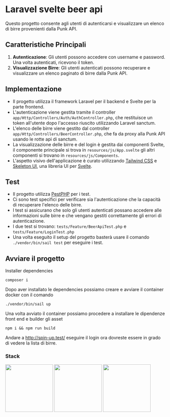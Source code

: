 # Laravel svelte beer api

Questo progetto consente agli utenti di autenticarsi e visualizzare un elenco di birre provenienti dalla Punk API.

## Caratteristiche Principali

1. **Autenticazione**: Gli utenti possono accedere con username e password. Una volta autenticati, ricevono il token.
2. **Visualizzazione Birre**: Gli utenti autenticati possono recuperare e visualizzare un elenco paginato di birre dalla Punk API.

## Implementazione

- Il progetto utilizza il framework Laravel per il backend e Svelte per la parte frontend.
- L'autenticazione viene gestita tramite il controller `app/Http/Controllers/Auth/AuthController.php`, che restituisce un token all'utente dopo l'accesso riuscito utilizzando Laravel sanctum.
- L'elenco delle birre viene gestito dal controller `app/Http/Controllers/BeerController.php`, che fa da proxy alla Punk API usando le rotte api di sanctum.
- La visualizzazione delle birre e del login è gestita dai componenti Svelte, il componente principale si trova in `resources/js/App.svelte` gli altri componenti si trovano in `resources/js/Components`.
- L'aspetto visivo dell'applicazione è curato utilizzando [Tailwind CSS]('https://tailwindcss.com/') e [Skeleton UI]('https://www.skeleton.de'), una libreria UI per [Svelte]('https://svelte.dev/').

## Test

- Il progetto utilizza [PestPHP]('https://pestphp.com/') per i test.
- Ci sono test specifici per verificare sia l'autenticazione che la capacità di recuperare l'elenco delle birre.
- I test si assicurano che solo gli utenti autenticati possano accedere alle informazioni sulle birre e che vengano gestiti correttamente gli errori di autenticazione.
- I due test si trovano: `tests/Feature/BeerApiTest.php` e `tests/Feature/LoginTest.php`
- Una volta eseguito il setup del progetto basterà usare il comando `./vendor/bin/sail test` per eseguire i test.

## Avviare il progetto

Installer dependencies 
```shell
composer i 
```
Dopo aver installato le dependencies possiamo creare e avviare il container docker con il comando
```shell
./vendor/bin/sail up
```
Una volta avviato il container possiamo procedere a installare le dipendenze front end e builder gli asset
```shell
npm i && npm run build
```


Andare a http://spin-up.test/  eseguire il login ora dovreste essere in grado di vedere la lista di birre.

### Stack
<img style="height: 150px" src="https://upload.wikimedia.org/wikipedia/commons/thumb/9/9a/Laravel.svg/985px-Laravel.svg.png">
<img style="height: 150px" src="https://upload.wikimedia.org/wikipedia/commons/thumb/1/1b/Svelte_Logo.svg/1200px-Svelte_Logo.svg.png">
<img style="height: 150px" src="https://pbs.twimg.com/profile_images/1587479781544759297/TINbbJLC_400x400.png">
